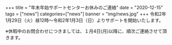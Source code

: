 +++
title = "年末年始サポートセンターお休みのご連絡"
date = "2020-12-15"
tags = ["news"]
categories=["news"]
banner = "img/news.jpg"
+++
令和2年1月29日（火）昼12時～令和2年1月3日（日）よりサポートを開始いたします。

<!--more-->



※休暇中のお問合わせにつきましては、１月4日(月)以降に、順次ご連絡させて頂きます。



